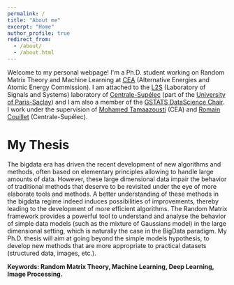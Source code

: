 ```yaml
---
permalink: /
title: "About me"
excerpt: "Home"
author_profile: true
redirect_from: 
  - /about/
  - /about.html
---
```


Welcome to my personal webpage! I'm a Ph.D. student working on Random Matrix Theory and Machine Learning at [CEA](http://www.cea.fr/) (Alternative Energies and Atomic Energy Commission). I am attached to the [L2S](http://www.l2s.centralesupelec.fr/) (Laboratory of Signals and Systems) laboratory of [Centrale-Supélec](https://www.centralesupelec.fr/) (part of the [University of Paris-Saclay](https://www.universite-paris-saclay.fr/en)) and I am also a member of the [GSTATS DataScience Chair](https://romaincouillet.hebfree.org/gstats.html). I work under the supervision of [Mohamed Tamaazousti](http://mohamed-tamaazousti.com/) (CEA) and [Romain Couillet](https://romaincouillet.hebfree.org/) (Centrale-Supélec).

My Thesis
======
The bigdata era has driven the recent development of new algorithms and methods, often based on elementary principles allowing to handle large amounts of data. However, these large dimensional data impair the behavior of traditional methods that deserve to be revisited under the eye of more elaborate tools and methods. A better understanding of these methods in the bigdata regime indeed induces possibilities of improvements, thereby leading to the development of more efficient algorithms. The Random Matrix framework provides a powerful tool to understand and analyse the behavior of simple data models (such as the mixture of Gaussians model) in the large dimensional setting, which is naturally the case in the BigData paradigm. My Ph.D. thesis will aim at going beyond the simple models hypothesis, to develop new methods that are more appropriate to practical datasets (structured data, images, etc.). 

**Keywords: Random Matrix Theory, Machine Learning, Deep Learning, Image Processing.**
